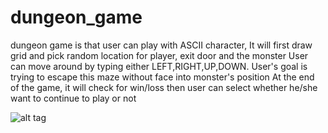 # dungeon_game
dungeon game is that user can play with ASCII character, 
It will first draw grid and pick random location for player, exit door and the monster
User can move around by typing either LEFT,RIGHT,UP,DOWN. 
User's goal is trying to escape this maze without face into monster's position
At the end of the game, it will check for win/loss then
user can select whether he/she want to continue to play or not

![alt tag](http://imgur.com/yigwyPz)
